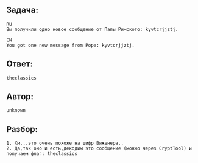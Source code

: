 ## Задача: 

    RU
    Вы получили одно новое сообщение от Папы Римского: kyvtcrjjztj.

    EN
    You got one new message from Pope: kyvtcrjjztj.

## Ответ:
    theclassics

## Автор: 
    unknown

## Разбор:
    1. Хм...это очень похоже на шифр Виженера..
    2. Да,так оно и есть,декодим это сообщение (можно через CryptTool) и получаем флаг: theclassics
